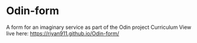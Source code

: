 # Odin-form
A form for an imaginary service as part of the Odin project Curriculum 
View live here: https://riyan911.github.io/Odin-form/
